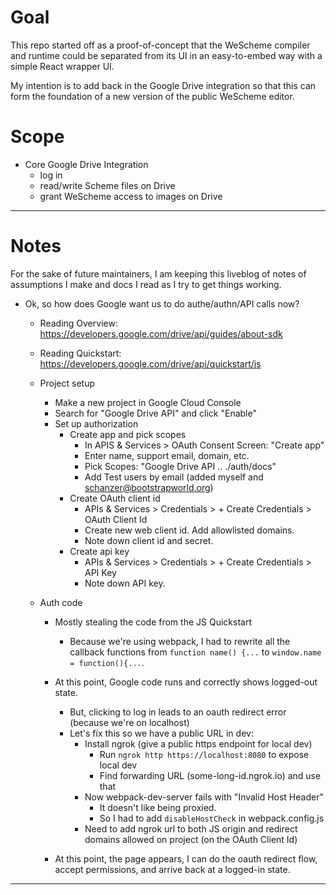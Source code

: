 # Goal

This repo started off as a proof-of-concept that the WeScheme compiler
and runtime could be separated from its UI in an easy-to-embed way with
a simple React wrapper UI.

My intention is to add back in the Google Drive integration so that this
can form the foundation of a new version of the public WeScheme editor.

# Scope

- Core Google Drive Integration
    - log in
    - read/write Scheme files on Drive
    - grant WeScheme access to images on Drive

---

# Notes

For the sake of future maintainers, I am keeping this liveblog of notes
of assumptions I make and docs I read as I try to get things working.

- Ok, so how does Google want us to do authe/authn/API calls now?
  - Reading Overview: https://developers.google.com/drive/api/guides/about-sdk
  - Reading Quickstart: https://developers.google.com/drive/api/quickstart/js

  - Project setup
    - Make a new project in Google Cloud Console
    - Search for "Google Drive API" and click "Enable"
    - Set up authorization
      - Create app and pick scopes
        - In APIS & Services > OAuth Consent Screen: "Create app"
        - Enter name, support email, domain, etc.
        - Pick Scopes: "Google Drive API .. ./auth/docs"
        - Add Test users by email (added myself and schanzer@bootstrapworld.org)
      - Create OAuth client id
        - APIs & Services > Credentials > + Create Credentials > OAuth Client Id
        - Create new web client id. Add allowlisted domains.
        - Note down client id and secret.
      - Create api key
        - APIs & Services > Credentials > + Create Credentials > API Key
        - Note down API key. 

  - Auth code
    - Mostly stealing the code from the JS Quickstart
      - Because we're using webpack, I had to rewrite all the callback functions from `function name() {...` to `window.name = function(){...`.
    - At this point, Google code runs and correctly shows logged-out state.
      - But, clicking to log in leads to an oauth redirect error (because we're on localhost)
      - Let's fix this so we have a public URL in dev:
        - Install ngrok (give a public https endpoint for local dev)
          - Run `ngrok http https://localhost:8080` to expose local dev
          - Find forwarding URL (some-long-id.ngrok.io) and use that
        - Now webpack-dev-server fails with "Invalid Host Header"
          - It doesn't like being proxied.
          - So I had to add `disableHostCheck` in webpack.config.js
        - Need to add ngrok url to both JS origin and redirect domains allowed on project (on the OAuth Client Id)

    - At this point, the page appears, I can do the oauth redirect flow, accept permissions, and arrive back at a logged-in state.
      

---